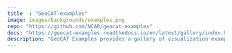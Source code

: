 ```yaml
---
title  : "GeoCAT-examples"
image: images/backgrounds/examples.png
repo: "https://github.com/NCAR/geocat-examples"
docs: "https://geocat-examples.readthedocs.io/en/latest/gallery/index.html"
description: "GeoCAT Examples provides a gallery of visualization examples demonstrating how to reproduce plots from NCL Applications scripts with packages in Python."
---
```


